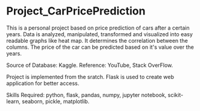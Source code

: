 # Project_CarPricePrediction

This is a personal project based on price prediction of cars after a certain years.
Data is analyzed, manipulated, transformed and visualized into easy readable graphs like heat map.
It determines the correlation between the columns.
The price of the car can be predicted based on it's value over the years.

Source of Database: Kaggle.
Reference: YouTube, Stack OverFlow.

Project is implemented from the sratch.
Flask is used to create web application for better access.

Skills Required: python, flask, pandas, numpy, jupyter notebook, scikit-learn, seaborn, pickle, matplotlib.
